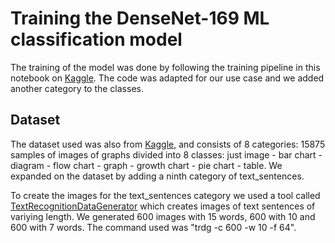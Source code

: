 # Training the DenseNet-169 ML classification model

The training of the model was done by following the training pipeline in this notebook on [Kaggle](https://www.kaggle.com/code/sunedition/classification-of-graphs). The code was adapted for our use case and we added another category to the classes.

## Dataset

The dataset used was also from [Kaggle](https://www.kaggle.com/datasets/sunedition/graphs-dataset?resource=download), and consists of 8 categories: 15875 samples of images of graphs divided into 8 classes: just image - bar chart - diagram - flow chart - graph - growth chart - pie chart - table. We expanded on the dataset by adding a ninth category of text_sentences.

To create the images for the text_sentences category we used a tool called [TextRecognitionDataGenerator](https://github.com/Belval/TextRecognitionDataGenerator) which creates images of text sentences of variying length. We generated 600 images with 15 words, 600 with 10 and 600 with 7 words. The command used was "trdg -c 600 -w 10 -f 64".